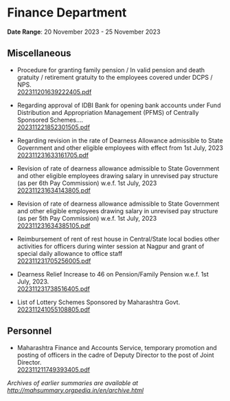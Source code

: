 # Finance Department

**Date Range**: 20 November 2023 - 25 November 2023


## Miscellaneous
- Procedure for granting family pension / In valid pension and death gratuity / retirement gratuity to the employees covered under DCPS / NPS.\
  [202311201639222405.pdf](https://gr.maharashtra.gov.in/Site/Upload/Government%20Resolutions/English/202311201639222405.pdf)

- Regarding approval of IDBI Bank for opening bank accounts under Fund Distribution and Appropriation Management (PFMS) of Centrally Sponsored Schemes....\
  [202311221852301505.pdf](https://gr.maharashtra.gov.in/Site/Upload/Government%20Resolutions/English/202311221852301505.pdf)

- Regarding revision in the rate of Dearness Allowance admissible to State Government and other eligible employees with effect from 1st July, 2023\
  [202311231633161705.pdf](https://gr.maharashtra.gov.in/Site/Upload/Government%20Resolutions/English/202311231633161705.pdf)

- Revision of rate of dearness allowance admissible to State Government and other eligible employees drawing salary in unrevised pay structure (as per 6th Pay Commission) w.e.f. 1st July, 2023\
  [202311231634143805.pdf](https://gr.maharashtra.gov.in/Site/Upload/Government%20Resolutions/English/202311231634143805.pdf)

- Revision of rate of dearness allowance admissible to State Government and other eligible employees drawing salary in unrevised pay structure (as per 5th Pay Commission) w.e.f. 1st July, 2023\
  [202311231634385105.pdf](https://gr.maharashtra.gov.in/Site/Upload/Government%20Resolutions/English/202311231634385105.pdf)

- Reimbursement of rent of rest house in Central/State local bodies other activities for officers during winter session at Nagpur and grant of special daily allowance to office staff\
  [202311231705256005.pdf](https://gr.maharashtra.gov.in/Site/Upload/Government%20Resolutions/English/202311231705256005.pdf)

- Dearness Relief Increase to 46 on Pension/Family Pension w.e.f. 1st July, 2023.\
  [202311231738516405.pdf](https://gr.maharashtra.gov.in/Site/Upload/Government%20Resolutions/English/202311231738516405.pdf)

- List of Lottery Schemes Sponsored by Maharashtra Govt.\
  [202311241055108805.pdf](https://gr.maharashtra.gov.in/Site/Upload/Government%20Resolutions/English/202311241055108805.pdf)

## Personnel
- Maharashtra Finance and Accounts Service, temporary promotion and posting of officers in the cadre of Deputy Director to the post of Joint Director.\
  [202311211749393405.pdf](https://gr.maharashtra.gov.in/Site/Upload/Government%20Resolutions/English/202311211749393405.pdf)


*Archives of earlier summaries are available at http://mahsummary.orgpedia.in/en/archive.html*